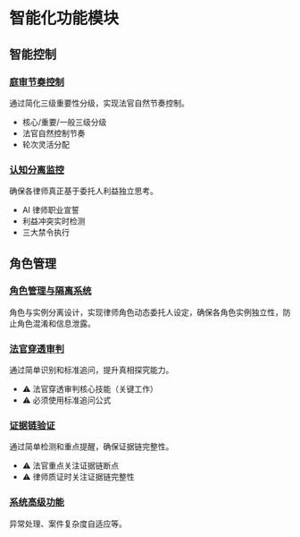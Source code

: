 # 智能化功能模块

## 智能控制

### [庭审节奏控制](./rhythm_control.md)

通过简化三级重要性分级，实现法官自然节奏控制。

- 核心/重要/一般三级分级
- 法官自然控制节奏
- 轮次灵活分配

### [认知分离监控](./cognitive_separation.md)

确保各律师真正基于委托人利益独立思考。

- AI 律师职业宣誓
- 利益冲突实时检测
- 三大禁令执行

## 角色管理

### [角色管理与隔离系统](./role_management.md)

角色与实例分离设计，实现律师角色动态委托人设定，确保各角色实例独立性，防止角色混淆和信息泄露。

### [法官穿透审判](./judge_penetration.md)

通过简单识别和标准追问，提升真相探究能力。

- ⚠️ 法官穿透审判核心技能（关键工作）
- ⚠️ 必须使用标准追问公式

### [证据链验证](./evidence_chain.md)

通过简单检测和重点提醒，确保证据链完整性。

- ⚠️ 法官重点关注证据链断点
- ⚠️ 律师质证时关注证据链完整性

### [系统高级功能](./advanced_features.md)

异常处理、案件复杂度自适应等。
